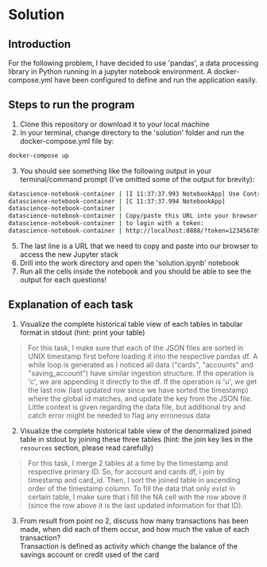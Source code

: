 # Solution

## Introduction

For the following problem, I have decided to use 'pandas', a data processing library in Python running in a jupyter notebook environment. A docker-compose.yml have been configured to define and run the application easily.

## Steps to run the program
1. Clone this repository or download it to your local machine
2. In your terminal, change directory to the 'solution' folder and run the docker-compose.yml file by:
```sh
docker-compose up
```
3. You should see something like the following output in your terminal/command prompt (I’ve omitted some of the output for brevity):
```sh
datascience-notebook-container | [I 11:37:37.993 NotebookApp] Use Control-C to stop this server and shut down all kernels (twice to skip confirmation).
datascience-notebook-container | [C 11:37:37.994 NotebookApp]
datascience-notebook-container |
datascience-notebook-container | Copy/paste this URL into your browser when you connect for the first time,
datascience-notebook-container | to login with a token:
datascience-notebook-container | http://localhost:8888/?token=123456789123456789123456789123456789
```
5. The last line is a URL that we need to copy and paste into our browser to access the new Jupyter stack
6. Drill into the work directory and open the 'solution.ipynb' notebook
7. Run all the cells inside the notebook and you should be able to see the output for each questions!

## Explanation of each task

1. Visualize the complete historical table view of each tables in tabular format in stdout (hint: print your table)
> For this task, I make sure that each of the JSON files are sorted in UNIX timestamp first before loading it into the respective pandas df. A while loop is generated as I noticed all data ("cards", "accounts" and "saving_account") have similar ingestion structure. If the operation is 'c', we are appending it directly to the df. If the operation is 'u', we get the last row (last updated row since we have sorted the timestamp) where the global id matches, and update the key from the JSON file. Little context is given regarding the data file, but additional try and catch error might be needed to flag any erroneous data

2. Visualize the complete historical table view of the denormalized joined table in stdout by joining these three tables (hint: the join key lies in the `resources` section, please read carefully)
> For this task, I merge 2 tables at a time by the timestamp and respective primary ID. So, for account and cards df, i join by timestamp and card_id. Then, I sort the joined table in ascending order of the timestamp column. To fill the data that only exist in certain table, I make sure that i fill the NA cell with the row above it (since the row above it is the last updated information for that ID).
3. From result from point no 2, discuss how many transactions has been made, when did each of them occur, and how much the value of each transaction?  
   Transaction is defined as activity which change the balance of the savings account or credit used of the card



